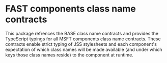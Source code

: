 # FAST components class name contracts
This package refrences the BASE class name contracts and provides the TypeScript typings for all MSFT components class name contracts. These contracts enable strict typing of JSS stylesheets and each component's expectation of which class names will be made available (and under which keys those class names reside) to the component at runtime.
